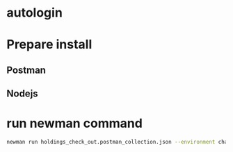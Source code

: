# autologin

# Prepare install
## Postman

## Nodejs

# run newman command
```bash
newman run holdings_check_out.postman_collection.json --environment charles.prod.postman_environment.json 
```
